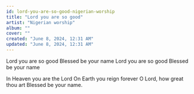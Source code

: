```yaml
---
id: lord-you-are-so-good-nigerian-worship
title: "Lord you are so good"
artist: "Nigerian worship"
album: ""
cover: ""
created: "June 8, 2024, 12:31 AM"
updated: "June 8, 2024, 12:31 AM"
---
```


Lord you are so good
Blessed be your name
Lord you are so good
Blessed be your name

In Heaven you are the Lord
On Earth you reign forever
O Lord, how great thou art
Blessed be your name.